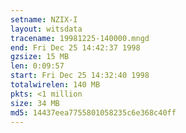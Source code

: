 ```yaml
---
setname: NZIX-I
layout: witsdata
tracename: 19981225-140000.mngd
end: Fri Dec 25 14:42:37 1998
gzsize: 15 MB
len: 0:09:57
start: Fri Dec 25 14:32:40 1998
totalwirelen: 140 MB
pkts: <1 million
size: 34 MB
md5: 14437eea7755801058235c6e368c40ff
---
```


